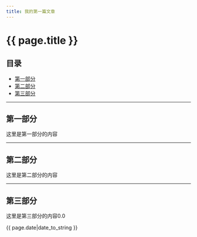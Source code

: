 ```yaml
---
title: 我的第一篇文章
---
```


# {{ page.title }}

## 目录
+ [第一部分](#partI)
+ [第二部分](#partII)
+ [第三部分](#partIII)

----------------------------------

## 第一部分
 
这里是第一部分的内容

----------------------------------

## 第二部分
 
这里是第二部分的内容

----------------------------------

## 第三部分
 
这里是第三部分的内容0.0

{{ page.date|date_to_string }}